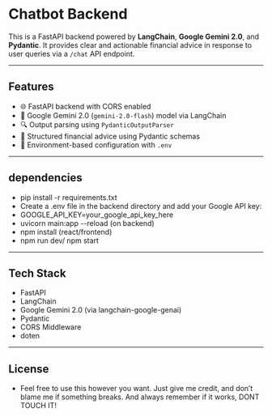 # Chatbot Backend

This is a FastAPI backend powered by **LangChain**, **Google Gemini 2.0**, and **Pydantic**. It provides clear and actionable financial advice in response to user queries via a `/chat` API endpoint.

---

## Features

- 🌐 FastAPI backend with CORS enabled
- 🧠 Google Gemini 2.0 (`gemini-2.0-flash`) model via LangChain
- 🔍 Output parsing using `PydanticOutputParser`
- 🧾 Structured financial advice using Pydantic schemas
- 🌱 Environment-based configuration with `.env`

---

## dependencies
- pip install -r requirements.txt
- Create a .env file in the backend directory and add your Google API key:
- GOOGLE_API_KEY=your_google_api_key_here
- uvicorn main:app --reload (on backend)
- npm install (react/frontend)
- npm run dev/ npm start

---

## Tech Stack

- FastAPI
- LangChain
- Google Gemini 2.0 (via langchain-google-genai)
- Pydantic
- CORS Middleware
- doten

---

## License

- Feel free to use this however you want. Just give me credit, and don’t blame me if something breaks. And always remember if it works, DONT TOUCH IT!
